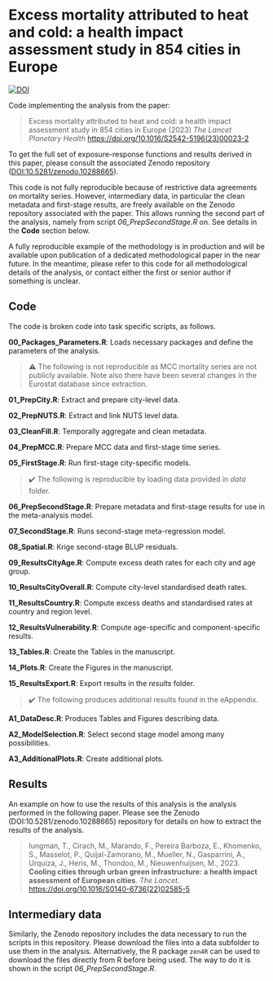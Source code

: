 # Excess mortality attributed to heat and cold: a health impact assessment study in 854 cities in Europe
 
[![DOI](https://zenodo.org/badge/DOI/10.5281/zenodo.10288665.svg)](https://doi.org/10.5281/zenodo.10288665)
 
Code implementing the analysis from the paper:

> Excess mortality attributed to heat and cold: a health impact assessment study in 854 cities in Europe (2023) *The Lancet Planetary Health* <https://doi.org/10.1016/S2542-5196(23)00023-2>

To get the full set of exposure-response functions and results derived in this paper, please consult the associated Zenodo repository ([DOI:10.5281/zenodo.10288665](https://doi.org/10.5281/zenodo.10288665)).

This code is not fully reproducible because of restrictive data agreements on mortality series. However, intermediary data, in particular the clean metadata and first-stage results, are freely available on the Zenodo repository associated with the paper. This allows running the second part of the analysis, namely from script *06_PrepSecondStage.R* on. See details in the **Code** section below. 

A fully reproducible example of the methodology is in production and will be available upon publication of a dedicated methodological paper in the near future. In the meantime, please refer to this code for all methodological details of the analysis, or contact either the first or senior author if something is unclear. 

## Code

The code is broken code into task specific scripts, as follows.

**00_Packages_Parameters.R**: Loads necessary packages and define the parameters of the analysis.

> :warning: The following is not reproducible as MCC mortality series are not publicly available. Note also there have been several changes in the Eurostat database since extraction.

**01_PrepCity.R**: Extract and prepare city-level data.

**02_PrepNUTS.R**: Extract and link NUTS level data.

**03_CleanFill.R**: Temporally aggregate and clean metadata.

**04_PrepMCC.R**: Prepare MCC data and first-stage time series.

**05_FirstStage.R**: Run first-stage city-specific models.

> :heavy_check_mark: The following is reproducible by loading data provided in *data* folder. 

**06_PrepSecondStage.R**: Prepare metadata and first-stage results for use in the meta-analysis model.

**07_SecondStage.R**: Runs second-stage meta-regression model.

**08_Spatial.R**: Krige second-stage BLUP residuals.

**09_ResultsCityAge.R**: Compute excess death rates for each city and age group.

**10_ResultsCityOverall.R**: Compute city-level standardised death rates.

**11_ResultsCountry.R**: Compute excess deaths and standardised rates at country and region level.

**12_ResultsVulnerability.R**: Compute age-specific and component-specific results.

**13_Tables.R**: Create the Tables in the manuscript.

**14_Plots.R**: Create the Figures in the manuscript.

**15_ResultsExport.R**: Export results in the *results* folder.

> :heavy_check_mark: The following produces additional results found in the eAppendix. 

**A1_DataDesc.R**: Produces Tables and Figures describing data.

**A2_ModelSelection.R**: Select second stage model among many possibilities.

**A3_AdditionalPlots.R**: Create additional plots.

## Results

An example on how to use the results of this analysis is the analysis performed in the following paper. Please see the Zenodo (DOI:10.5281/zenodo.10288665) repository for details on how to extract the results of the analysis.

> Iungman, T., Cirach, M., Marando, F., Pereira Barboza, E., Khomenko, S., Masselot, P., Quijal-Zamorano, M., Mueller, N., Gasparrini, A., Urquiza, J., Heris, M., Thondoo, M., Nieuwenhuijsen, M., 2023. **Cooling cities through urban green infrastructure: a health impact assessment of European cities**. *The Lancet*. https://doi.org/10.1016/S0140-6736(22)02585-5

## Intermediary data

Similarly, the Zenodo repository includes the data necessary to run the scripts in this repository. Please download the files into a data subfolder to use them in the analysis. Alternatively, the R package `zen4R` can be used to download the files directly from R before being used. The way to do it is shown in the script *06_PrepSecondStage.R*.
